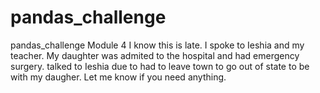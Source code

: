# pandas_challenge
pandas_challenge Module 4
I know this is late. I spoke to Ieshia and my teacher.  My daughter was admited to the hospital and had emergency surgery.  talked to Ieshia due to had to leave town to go out of state to be with my daugher. 
Let me know if you need anything. 
